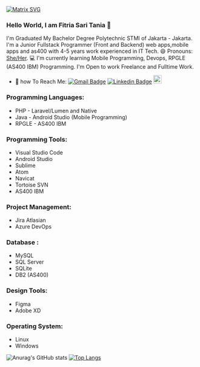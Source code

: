 [![Matrix SVG](https://raw.githubusercontent.com/rodrigograca31/rodrigograca31/master/matrix.svg)](https://www.youtube.com/watch?v=SDkAGkd4NLc)

### Hello World, I am Fitria Sari Tania  👋

I'm Graduated My Bachelor Degree Polytechnic STMI of Jakarta - Jakarta.
I'm a Junior Fullstack Programmer (Front and Backend) web apps,mobile apps and as400 with 4-5 years work experienced in IT Tech.
😄 Pronouns: [She/Her](https://www.mypronouns.org/she-her).
💻 I'm currently learning Mobile Programming, Devops, RPGLE (AS400 IBM) Programming.
I'm Open to work Freelance and Fulltime Work.

- 📮 how To Reach Me:
[![Gmail Badge](https://img.shields.io/badge/-fitriasaridarmawan-c14438?style=flat&logo=Gmail&logoColor=white)](mailto:fitriasaridarmawan4@gmail.com "Connect via Email")
[![Linkedin Badge](https://img.shields.io/badge/-fitriasaridarmawan?style=flat&logo=Linkedin&logoColor=white)](https://www.linkedin.com/in/fitria-sari-darmawan/ "Connect on LinkedIn")
[<img src="https://img.shields.io/github/followers/fitriasaridarmawan?label=follow&style=social" height="22" title="Follow me" />](https://github.com/fitriasaridarmawan) 

### Programming Languages:
- PHP - Laravel/Lumen and Native
- Java - Android Studio (Mobile Programming)
- RPGLE - AS400 IBM 

### Programming Tools:
- Visual Studio Code
- Android Studio
- Sublime
- Atom
- Navicat
- Tortoise SVN
- AS400 IBM 

### Project Management:
- Jira Atlasian
- Azure DevOps

### Database :
- MySQL
- SQL Server
- SQLite
- DB2 (AS400)

### Design Tools:
- Figma
- Adobe XD

### Operating System:
- Linux
- Windows

![Anurag's GitHub stats](https://github-readme-stats.vercel.app/api?username=fitriasaridarmawan&show_icons=true&theme=dracula)
[![Top Langs](https://github-readme-stats.vercel.app/api/top-langs/?username=fitriasaridarmawan&layout=compact)](https://github.com/anuraghazra/github-readme-stats)

